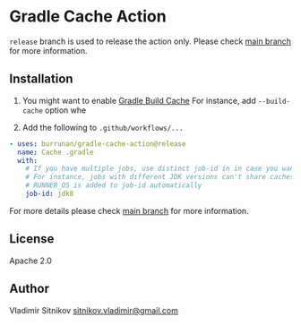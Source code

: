 # Gradle Cache Action

`release` branch is used to release the action only.
Please check [main branch](https://github.com/burrunan/gradle-cache-action) for more information.

## Installation

1. You might want to enable [Gradle Build Cache](https://docs.gradle.org/current/userguide/build_cache.html)
For instance, add `--build-cache` option whe 

1. Add the following to `.github/workflows/...`

```yaml
- uses: burrunan/gradle-cache-action@release
  name: Cache .gradle
  with:
    # If you have multiple jobs, use distinct job-id in in case you want to split caches
    # For instance, jobs with different JDK versions can't share caches
    # RUNNER_OS is added to job-id automatically
    job-id: jdk8
```

For more details please check [main branch](https://github.com/burrunan/gradle-cache-action) for more information.

## License

Apache 2.0

## Author

Vladimir Sitnikov <sitnikov.vladimir@gmail.com>
